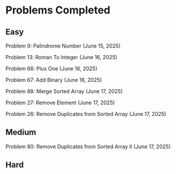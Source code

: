 # Problems Completed

## Easy

Problem 9: Palindrome Number (June 15, 2025)

Problem 13: Roman To Integer (June 16, 2025)

Problem 66: Plus One (June 16, 2025)

Problem 67: Add Binary (June 16, 2025)

Problem 88: Merge Sorted Array (June 17, 2025)

Problem 27: Remove Element (June 17, 2025)

Problem 26: Remove Duplicates from Sorted Array (June 17, 2025)

## Medium

Problem 80: Remove Duplicates from Sorted Array II (June 17, 2025)

## Hard